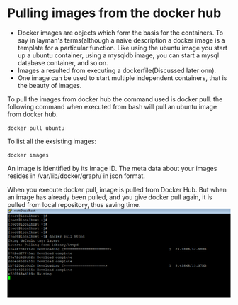 # Pulling images from the docker hub

* Docker images are objects which form the basis for the containers. To say in layman's terms(although a naive description a docker image is a template for a particular function.
  Like using the ubuntu image you start up a ubuntu container, using a mysqldb image, you can start a mysql database container, and so on.
* Images a resulted from executing a dockerfile(Discussed later onn).
* One image can be used to start multiple independent containers, that is the beauty of images.

To pull the images from docker hub the command used is docker pull. the following command when executed from bash will pull an ubuntu image from docker hub.

```
docker pull ubuntu
```
To list all the exsisting images:
```
docker images
```
An image is identified by its Image ID. The meta data about your images resides in /var/lib/docker/graph/<id> in json format.

When you execute docker pull, image is pulled from Docker Hub. But when an image has already been pulled, and you give docker pull again, it is pulled from local repository, thus saving time.
![Screenshot](pull.png)




